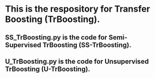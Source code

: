 # This is the respository for Transfer Boosting (TrBoosting).

## SS_TrBoosting.py is the code for Semi-Supervised TrBoosting (SS-TrBoosting).

## U_TrBoosting.py is the code for Unsupervised TrBoosting (U-TrBoosting).
